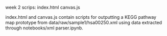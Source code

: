 week 2 scrips:
index.html
canvas.js

index.html and canvas.js contain scripts for outputting a KEGG pathway map prototype from data/raw/sample1/hsa00250.xml using data extracted through notebooks/xml parser.ipynb.
